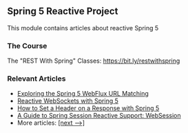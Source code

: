 ## Spring 5 Reactive Project

This module contains articles about reactive Spring 5

### The Course
The "REST With Spring" Classes: https://bit.ly/restwithspring

### Relevant Articles

- [Exploring the Spring 5 WebFlux URL Matching](https://www.baeldung.com/spring-5-mvc-url-matching)
- [Reactive WebSockets with Spring 5](https://www.baeldung.com/spring-5-reactive-websockets)
- [How to Set a Header on a Response with Spring 5](https://www.baeldung.com/spring-response-header)
- [A Guide to Spring Session Reactive Support: WebSession](https://www.baeldung.com/spring-session-reactive)
- More articles: [[next -->]](../spring-5-reactive-2)
